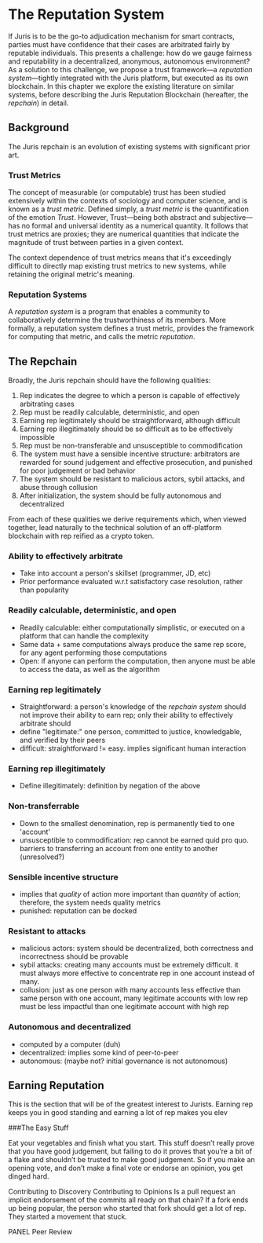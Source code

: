 # The Reputation System

If Juris is to be the go-to adjudication mechanism for smart contracts, parties must have confidence that their cases are arbitrated fairly by reputable individuals. This presents a challenge: how do we gauge fairness and reputability in a decentralized, anonymous, autonomous environment? As a solution to this challenge, we propose a trust framework—a *reputation system*—tightly integrated with the Juris platform, but executed as its own blockchain. In this chapter we explore the existing literature on similar systems, before describing the Juris Reputation Blockchain (hereafter, the *repchain*) in detail.

## Background
The Juris repchain is an evolution of existing systems with significant prior art.
### Trust Metrics
The concept of measurable (or computable) trust has been studied extensively within the contexts of sociology and computer science, and is known as a *trust metric*. Defined simply, a *trust metric* is the quantification of the emotion *Trust*. However, Trust—being both abstract and subjective—has no formal and universal identity as a numerical quantity. It follows that trust metrics are proxies; they are numerical quantities that indicate the magnitude of trust between parties in a given context.

The context dependence of trust metrics means that it's exceedingly difficult to directly map existing trust metrics to new systems, while retaining the original metric's meaning.

### Reputation Systems
A *reputation system* is a program that enables a community to collaboratively determine the trustworthiness of its members. More formally, a reputation system defines a trust metric, provides the framework for computing that metric, and calls the metric *reputation*.

## The Repchain

Broadly, the Juris repchain should have the following qualities:

1. Rep indicates the degree to which a person is capable of effectively arbitrating cases
2. Rep must be readily calculable, deterministic, and open
3. Earning rep legitimately should be straightforward, although difficult
4. Earning rep illegitimately should be so difficult as to be effectively impossible
5. Rep must be non-transferable and unsusceptible to commodification
6. The system must have a sensible incentive structure: arbitrators are rewarded for sound judgement and effective prosecution, and punished for poor judgement or bad behavior
7. The system should be resistant to malicious actors, sybil attacks, and abuse through collusion
8. After initialization, the system should be fully autonomous and decentralized

From each of these qualities we derive requirements which, when viewed together, lead naturally to the technical solution of an off-platform blockchain with rep reified as a crypto token.

### Ability to effectively arbitrate
- Take into account a person's skillset (programmer, JD, etc)
- Prior performance evaluated w.r.t satisfactory case resolution, rather than popularity

### Readily calculable, deterministic, and open
- Readily calculable: either computationally simplistic, or executed on a platform that can handle the complexity
- Same data + same computations always produce the same rep score, for any agent performing those computations
- Open: if anyone can perform the computation, then anyone must be able to access the data, as well as the algorithm

### Earning rep legitimately
- Straightforward: a person's knowledge of the *repchain system* should not improve their ability to earn rep; only their ability to effectively arbitrate should
- define "legitimate:" one person, committed to justice, knowledgable, and verified by their peers
- difficult: straightforward != easy. implies significant human interaction

### Earning rep illegitimately
- Define illegitimately: definition by negation of the above

### Non-transferrable
- Down to the smallest denomination, rep is permanently tied to one 'account'
- unsusceptible to commodification: rep cannot be earned quid pro quo. barriers to transferring an account from one entity to another (unresolved?)

### Sensible incentive structure
- implies that *quality* of action more important than *quantity* of action; therefore, the system needs quality metrics
- punished: reputation can be docked

### Resistant to attacks
- malicious actors: system should be decentralized, both correctness and incorrectness should be provable
- sybil attacks: creating many accounts must be extremely difficult. it must always more effective to concentrate rep in one account instead of many.
- collusion: just as one person with many accounts less effective than same person with one account, many legitimate accounts with low rep must be less impactful than one legitimate account with high rep

### Autonomous and decentralized
- computed by a computer (duh)
- decentralized: implies some kind of peer-to-peer
- autonomous: (maybe not? initial governance is not autonomous)

## Earning Reputation
This is the section that will be of the greatest interest to Jurists. Earning rep keeps you in good standing and earning a lot of rep makes you elev

###The Easy Stuff

Eat your vegetables and finish what you start. This stuff doesn’t really prove that you have good judgement, but failing to do it proves that you’re a bit of a flake and shouldn’t be trusted to make good judgement. So if you make an opening vote, and don’t make a final vote or endorse an opinion, you get dinged hard.

Contributing to Discovery
Contributing to Opinions
Is a pull request an implicit endorsement of the commits all ready on that chain?
If a fork ends up being popular, the person who started that fork should get a lot of rep. They started a movement that stuck.

PANEL Peer Review

